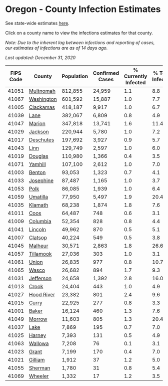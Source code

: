 # Oregon - County Infection Estimates

See state-wide estimates [here](/infections/us-or).

Click on a county name to view the infections estimates for that county.

*Note: Due to the inherent lag between infections and reporting of cases, our estimates of infections are as of 14 days ago.*

*Last updated: December 31, 2020*

|   FIPS Code |                   County |   Population |   Confirmed Cases |   % Currently Infected |   % Total Infected |
|-------------|--------------------------|--------------|-------------------|------------------------|--------------------|
|       41051 |   [Multnomah](multnomah) |      812,855 |            24,959 |                    1.1 |                8.8 |
|       41067 | [Washington](washington) |      601,592 |            15,887 |                    1.0 |                7.7 |
|       41005 |   [Clackamas](clackamas) |      418,187 |             9,917 |                    1.0 |                6.7 |
|       41039 |             [Lane](lane) |      382,067 |             6,809 |                    0.8 |                4.9 |
|       41047 |         [Marion](marion) |      347,818 |            13,741 |                    1.6 |               11.4 |
|       41029 |       [Jackson](jackson) |      220,944 |             5,780 |                    1.0 |                7.2 |
|       41017 |   [Deschutes](deschutes) |      197,692 |             3,927 |                    0.9 |                5.7 |
|       41043 |             [Linn](linn) |      129,749 |             2,597 |                    1.0 |                6.0 |
|       41019 |       [Douglas](douglas) |      110,980 |             1,366 |                    0.4 |                3.5 |
|       41071 |       [Yamhill](yamhill) |      107,100 |             2,612 |                    1.0 |                7.0 |
|       41003 |         [Benton](benton) |       93,053 |             1,323 |                    0.7 |                4.1 |
|       41033 |   [Josephine](josephine) |       87,487 |             1,165 |                    1.0 |                3.7 |
|       41053 |             [Polk](polk) |       86,085 |             1,939 |                    1.0 |                6.4 |
|       41059 |     [Umatilla](umatilla) |       77,950 |             5,497 |                    1.9 |               20.4 |
|       41035 |       [Klamath](klamath) |       68,238 |             1,874 |                    1.8 |                7.6 |
|       41011 |             [Coos](coos) |       64,487 |               748 |                    0.6 |                3.1 |
|       41009 |     [Columbia](columbia) |       52,354 |               828 |                    0.8 |                4.4 |
|       41041 |       [Lincoln](lincoln) |       49,962 |               870 |                    0.5 |                5.1 |
|       41007 |       [Clatsop](clatsop) |       40,224 |               549 |                    0.5 |                3.8 |
|       41045 |       [Malheur](malheur) |       30,571 |             2,863 |                    1.8 |               26.6 |
|       41057 |   [Tillamook](tillamook) |       27,036 |               303 |                    1.0 |                3.1 |
|       41061 |           [Union](union) |       26,835 |               977 |                    0.8 |               10.7 |
|       41065 |           [Wasco](wasco) |       26,682 |               894 |                    1.7 |                9.3 |
|       41031 |   [Jefferson](jefferson) |       24,658 |             1,392 |                    2.8 |               16.0 |
|       41013 |           [Crook](crook) |       24,404 |               443 |                    1.0 |                4.9 |
|       41027 | [Hood River](hood-river) |       23,382 |               801 |                    2.4 |                9.6 |
|       41015 |           [Curry](curry) |       22,925 |               277 |                    0.8 |                3.3 |
|       41001 |           [Baker](baker) |       16,124 |               460 |                    1.3 |                7.6 |
|       41049 |         [Morrow](morrow) |       11,603 |               805 |                    1.3 |               20.4 |
|       41037 |             [Lake](lake) |        7,869 |               195 |                    0.7 |                7.0 |
|       41025 |         [Harney](harney) |        7,393 |               131 |                    0.5 |                4.9 |
|       41063 |       [Wallowa](wallowa) |        7,208 |                76 |                    0.1 |                3.1 |
|       41023 |           [Grant](grant) |        7,199 |               170 |                    0.4 |                7.0 |
|       41021 |       [Gilliam](gilliam) |        1,912 |                37 |                    1.2 |                5.0 |
|       41055 |       [Sherman](sherman) |        1,780 |                31 |                    0.8 |                5.4 |
|       41069 |       [Wheeler](wheeler) |        1,332 |                17 |                    1.2 |                3.5 |